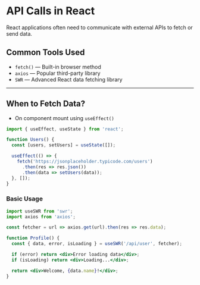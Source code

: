 # API Calls in React

React applications often need to communicate with external APIs to fetch or send data.

##  Common Tools Used

- `fetch()` — Built-in browser method
- `axios` — Popular third-party library
- `SWR` — Advanced React data fetching library

---

## When to Fetch Data?

- On component mount using `useEffect()`

```jsx
import { useEffect, useState } from 'react';

function Users() {
  const [users, setUsers] = useState([]);

  useEffect(() => {
    fetch('https://jsonplaceholder.typicode.com/users')
      .then(res => res.json())
      .then(data => setUsers(data));
  }, []);
}
```
### Basic Usage
```jsx
import useSWR from 'swr';
import axios from 'axios';

const fetcher = url => axios.get(url).then(res => res.data);

function Profile() {
  const { data, error, isLoading } = useSWR('/api/user', fetcher);

  if (error) return <div>Error loading data</div>;
  if (isLoading) return <div>Loading...</div>;

  return <div>Welcome, {data.name}!</div>;
}
```
